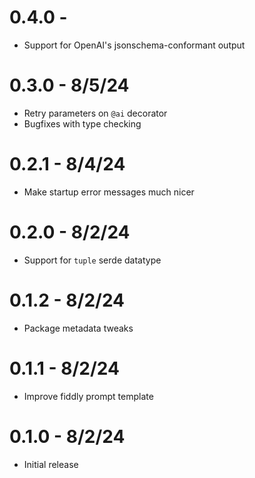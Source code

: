 # 0.4.0 -

- Support for OpenAI's jsonschema-conformant output

# 0.3.0 - 8/5/24

- Retry parameters on `@ai` decorator
- Bugfixes with type checking

# 0.2.1 - 8/4/24

- Make startup error messages much nicer

# 0.2.0 - 8/2/24

- Support for `tuple` serde datatype

# 0.1.2 - 8/2/24

- Package metadata tweaks

# 0.1.1 - 8/2/24

- Improve fiddly prompt template

# 0.1.0 - 8/2/24

- Initial release

